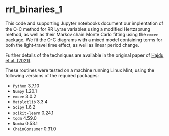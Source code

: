 # rrl_binaries_1

This code and supporting Jupyter notebooks document our implentation of the O-C method for
RR Lyrae variables using a modified Hertzsprung method, as well as their Markov chain Monte Carlo
fitting using the `emcee` package. We fit the O-C diagrams with a mixed model containing terms for
both the light-travel time effect, as well as linear period change.

Further details of the techniques are available in the original paper of
[Hajdu et al. (2021)](https://arxiv.org/abs/2105.03750).

These routines were tested on a machine running Linux Mint, using the following versions
of the required packages:
 - `Python` 3.7.10
 - `Numpy` 1.20.1
 - `emcee` 3.0.2
 - `Matplotlib` 3.3.4
 - `Scipy` 1.6.2
 - `scikit-learn` 0.24.1
 - `tqdm` 4.59.0
 - `Numba` 0.53.1
 - `ChainConsumer` 0.31.0
